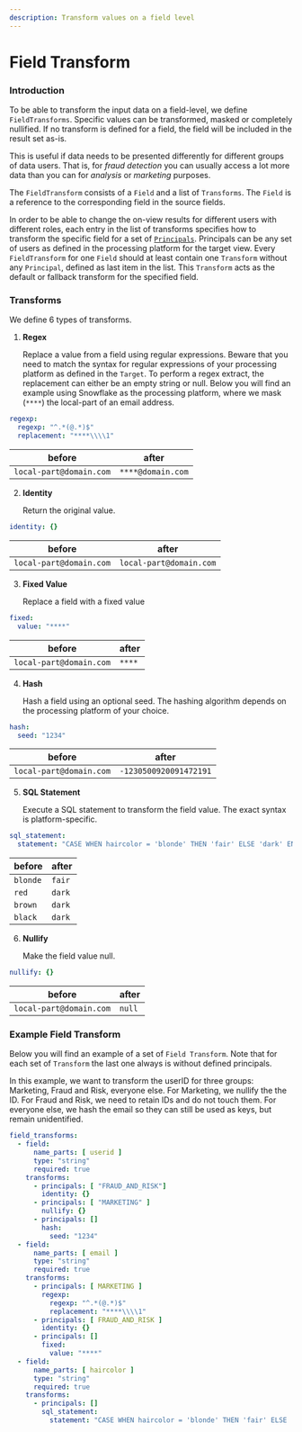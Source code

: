 ```yaml
---
description: Transform values on a field level
---
```


# Field Transform

### Introduction

To be able to transform the input data on a field-level, we define `FieldTransforms`. Specific values can be transformed, masked or completely nullified. If no transform is defined for a field, the field will be included in the result set as-is.

This is useful if data needs to be presented differently for different groups of data users. That is, for _fraud detection_ you can usually access a lot more data than you can for _analysis_ or _marketing_ purposes.

The `FieldTransform` consists of a `Field` and a list of `Transforms`. The `Field` is a reference to the corresponding field in the source fields.&#x20;

In order to be able to change the on-view results for different users with different roles, each entry in the list of transforms specifies how to transform the specific field for a set of [`Principals`](../principals.md). Principals can be any set of users as defined in the processing platform for the target view. Every `FieldTransform` for one `Field` should at least contain one `Transform` without any `Principal`, defined as last item in the list. This `Transform` acts as the default or fallback transform for the specified field.

### Transforms

We define 6 types of transforms.

1.  **Regex**

    Replace a value from a field using regular expressions. Beware that you need to match the syntax for regular expressions of your processing platform as defined in the `Target`. To perform a regex extract, the replacement can either be an empty string or null. Below you will find an example using Snowflake as the processing platform, where we mask (`****`) the local-part of an email address.

```yaml
regexp:
  regexp: "^.*(@.*)$"
  replacement: "****\\\\1"
```

| before                  | after             |
| ----------------------- | ----------------- |
| `local-part@domain.com` | `****@domain.com` |

2.  **Identity**

    Return the original value.&#x20;

```yaml
identity: {}
```

| before                  | after                   |
| ----------------------- | ----------------------- |
| `local-part@domain.com` | `local-part@domain.com` |

3.  **Fixed Value**

    Replace a field with a fixed value

```yaml
fixed:  
  value: "****"
```

| before                  | after  |
| ----------------------- | ------ |
| `local-part@domain.com` | `****` |

4.  **Hash**

    Hash a field using an optional seed. The  hashing algorithm depends on the processing platform of your choice.

```yaml
hash:
  seed: "1234"
```

| before                  | after                  |
| ----------------------- | ---------------------- |
| `local-part@domain.com` | `-1230500920091472191` |

5.  **SQL Statement**

    Execute a SQL statement to transform the field value. The exact syntax is platform-specific.

```yaml
sql_statement:
  statement: "CASE WHEN haircolor = 'blonde' THEN 'fair' ELSE 'dark' END"
```

| before   | after  |
| -------- | ------ |
| `blonde` | `fair` |
| `red`    | `dark` |
| `brown`  | `dark` |
| `black`  | `dark` |

6.  **Nullify**

    Make the field value null.

```yaml
nullify: {}
```

| before                  | after  |
| ----------------------- | ------ |
| `local-part@domain.com` | `null` |

### Example Field Transform

Below you will find an example of a set of `Field Transform`. Note that for each set of `Transform` the last one always is without defined principals.

In this example, we want to transform the userID for three groups: Marketing, Fraud and Risk, everyone else. For Marketing, we nullify the the ID. For Fraud and Risk, we need to retain IDs and do not touch them. For everyone else, we hash the email so they can still be used as keys, but remain unidentified.

```yaml
field_transforms:
  - field:
      name_parts: [ userid ]
      type: "string"
      required: true
    transforms:
      - principals: [ "FRAUD_AND_RISK"]
        identity: {}
      - principals: [ "MARKETING" ]
        nullify: {}
      - principals: []
        hash:
          seed: "1234"
  - field:
      name_parts: [ email ]
      type: "string"
      required: true
    transforms:
      - principals: [ MARKETING ]
        regexp:
          regexp: "^.*(@.*)$"
          replacement: "****\\\\1"
      - principals: [ FRAUD_AND_RISK ]
        identity: {}
      - principals: []
        fixed:
          value: "****"
  - field:
      name_parts: [ haircolor ]
      type: "string"
      required: true
    transforms:
      - principals: []
        sql_statement:
          statement: "CASE WHEN haircolor = 'blonde' THEN 'fair' ELSE 'dark' END"

```
